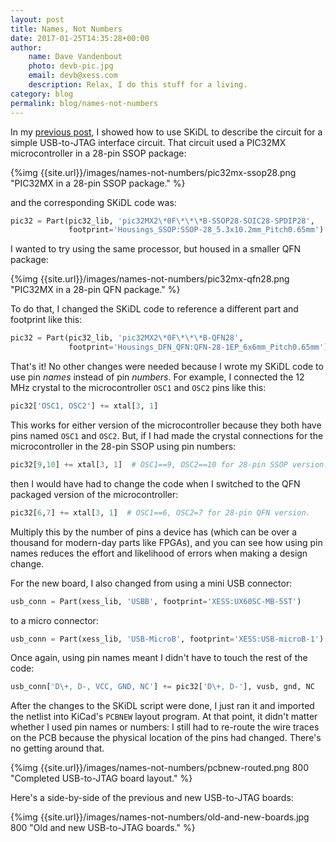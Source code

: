 ```yaml
---
layout: post
title: Names, Not Numbers
date: 2017-01-25T14:35:28+00:00
author:
    name: Dave Vandenbout
    photo: devb-pic.jpg
    email: devb@xess.com
    description: Relax, I do this stuff for a living.
category: blog
permalink: blog/names-not-numbers
---
```


In my [previous post]({{site.url}}/blog/building-a-usb-to-jtag-interface-using-skidl),
I showed how to use SKiDL to describe the circuit for a simple USB-to-JTAG
interface circuit.
That circuit used a PIC32MX microcontroller in a 28-pin SSOP package:

{%img {{site.url}}/images/names-not-numbers/pic32mx-ssop28.png "PIC32MX in a 28-pin SSOP package." %}

and the corresponding SKiDL code was: 

``` py
pic32 = Part(pic32_lib, 'pic32MX2\*0F\*\*\*B-SSOP28-SOIC28-SPDIP28',
             footprint='Housings_SSOP:SSOP-28_5.3x10.2mm_Pitch0.65mm')
```

I wanted to try using the same processor, but housed in a smaller QFN package:

{%img {{site.url}}/images/names-not-numbers/pic32mx-qfn28.png "PIC32MX in a 28-pin QFN package." %}

To do that, I changed the SKiDL code to reference a different part and footprint like this:

``` py
pic32 = Part(pic32_lib, 'pic32MX2\*0F\*\*\*B-QFN28',
             footprint='Housings_DFN_QFN:QFN-28-1EP_6x6mm_Pitch0.65mm')
```

That's it! No other changes were needed because I wrote my SKiDL code to use
pin *names* instead of pin *numbers*.
For example, I connected the 12 MHz crystal to the microcontroller `OSC1` and `OSC2`
pins like this:

``` py
pic32['OSC1, OSC2'] += xtal[3, 1]
```

This works for either version of the microcontroller because they both have
pins named `OSC1` and `OSC2`.
But, if I had made the crystal connections for the microcontroller in the 28-pin SSOP
using pin numbers:

``` py
pic32[9,10] += xtal[3, 1]  # OSC1==9, OSC2==10 for 28-pin SSOP version.
```

then I would have had to change the code when I switched to the QFN packaged version
of the microcontroller:

``` py
pic32[6,7] += xtal[3, 1]  # OSC1==6, OSC2=7 for 28-pin QFN version.
```

Multiply this by the number of pins a device has (which can be over a thousand
for modern-day parts like FPGAs), and you can see how using pin names
reduces the effort and likelihood of errors when making a
design change.

For the new board, I also changed from using a mini USB connector:

``` py
usb_conn = Part(xess_lib, 'USBB', footprint='XESS:UX60SC-MB-5ST')
```

to a micro connector:

``` py
usb_conn = Part(xess_lib, 'USB-MicroB', footprint='XESS:USB-microB-1')
```

Once again, using pin names meant I didn't have to touch the rest of the code:

``` py
usb_conn['D\+, D-, VCC, GND, NC'] += pic32['D\+, D-'], vusb, gnd, NC
```

After the changes to the SKiDL script were done, I just ran it and imported the
netlist into KiCad's `PCBNEW` layout program.
At that point, it didn't matter whether I used pin names or numbers: I still had
to re-route the wire traces on the PCB because the physical location
of the pins had changed. There's no getting around that.

{%img {{site.url}}/images/names-not-numbers/pcbnew-routed.png 800 "Completed USB-to-JTAG board layout." %}

Here's a side-by-side of the previous and new USB-to-JTAG boards:

{%img {{site.url}}/images/names-not-numbers/old-and-new-boards.jpg 800 "Old and new USB-to-JTAG boards." %}

